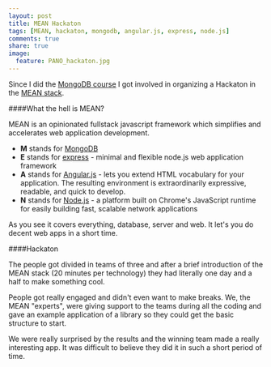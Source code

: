 ```yaml
---
layout: post
title: MEAN Hackaton
tags: [MEAN, hackaton, mongodb, angular.js, express, node.js]
comments: true
share: true
image:
  feature: PANO_hackaton.jpg
---
```


Since I did the [MongoDB course](http://pallares.me/mongodb-for-NET-M101N/) I got involved in organizing a Hackaton in the [MEAN stack](http://mean.io/).

####What the hell is MEAN?

MEAN is an opinionated fullstack javascript framework which simplifies and accelerates web application development.

* **M** stands for [MongoDB](https://www.mongodb.org/)
* **E** stands for [express](http://expressjs.com/) - minimal and flexible node.js web application framework
* **A** stands for [Angular.js](https://angularjs.org/) - lets you extend HTML vocabulary for your application. The resulting environment is extraordinarily expressive, readable, and quick to develop.
* **N** stands for [Node.js](https://nodejs.org/) - a platform built on Chrome's JavaScript runtime for easily building fast, scalable network applications

As you see it covers everything, database, server and web. It let's you do decent web apps in a short time.

####Hackaton

The people got divided in teams of three and after a brief introduction of the MEAN stack  (20 minutes per technology) they had literally one day and a half to make something cool. 

People got really engaged and didn't even want to make breaks. We, the MEAN "experts", were giving support to the teams during all the coding and gave an example application of a library so they could get the basic structure to start.

We were really surprised by the results and the winning team made a really interesting app. It was difficult to believe they did it in such a short period of time.


